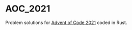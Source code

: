 # AOC_2021
Problem solutions for [Advent of Code 2021](https://adventofcode.com/2021) coded in Rust.
